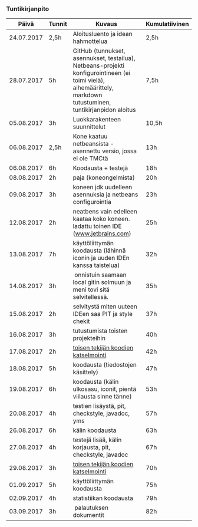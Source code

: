 ### Tuntikirjanpito
Päivä | Tunnit | Kuvaus | Kumulatiivinen
--------------- | ----- | ------ | ------
24.07.2017 | 2,5h | Aloitusluento ja idean hahmottelua | 2,5h
28.07.2017 | 5h | GitHub (tunnukset, asennukset, testailua), Netbeans-projekti konfigurointineen (ei toimi vielä), aihemäärittely, markdown tutustuminen, tuntikirjanpidon aloitus | 7,5h
05.08.2017 | 3h | Luokkarakenteen suunnittelut  | 10,5h
06.08.2017 | 2,5h | Kone kaatuu netbeansista - asennettu versio, jossa ei ole TMCtä  | 13h
06.08.2017 | 6h | Koodausta + testejä  | 18h 
08.08.2017 | 2h | paja (koneongelmista)  | 20h 
09.08.2017 | 3h | koneen jdk uudelleen asennuksia ja netbeans configurointia | 23h
12.08.2017 | 2h | neatbens vain edelleen kaataa koko koneen. ladattu toinen IDE (www.jetbrains.com) | 25h
13.08.2017 | 7h | käyttöliittymän koodausta (lähinnä iconin ja uuden IDEn kanssa taistelua) | 32h 
14.08.2017 | 3h | onnistuin saamaan local gitin solmuun ja meni tovi sitä selvitellessä. |  35h
15.08.2017 | 2h | selvitystä miten uuteen IDEen saa PIT ja style chekit | 37h
16.08.2017 | 3h | tutustumista toisten projekteihin | 40h
17.08.2017 | 2h | [toisen tekijän koodien katselmointi](https://github.com/KeremAtak/Labraharava/issues/2) | 42h
18.08.2017 | 5h | koodausta (tiedostojen käsittely) | 47h
19.08.2017 | 6h | koodausta (kälin ulkosasu, iconit, pientä viilausta sinne tänne) | 53h
20.08.2017 | 4h | testien lisäystä, pit, checkstyle, javadoc, yms | 57h
26.08.2017 | 6h | kälin koodausta | 63h
27.08.2017 | 4h | testejä lisää, kälin korjausta, pit, checkstyle, javadoc | 67h
29.08.2017 | 3h | [toisen tekijän koodien katselmointi](https://github.com/xxx) | 70h
01.09.2017 | 5h | käyttöliittymän koodausta | 75h
02.09.2017 | 4h | statistiikan koodausta | 79h 
03.09.2017 | 3h | palautuksen dokumentit | 82h 


 
